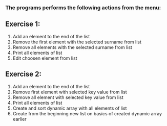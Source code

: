 ### The programs performs the following actions from the menu:

## Exercise 1:
1. Add an element to the end of the list
2. Remove the first element with the selected surname from list
3. Remove all elements with the selected surname from list
4. Print all elements of list
5. Edit choosen element from list

## Exercise 2:
1. Add an element to the end of the list
2. Remove first element with selected key value from list
3. Remove all element with selected key value from list
4. Print all elements of list
5. Create and sort dynamic array with all elements of list 
6. Create from the beginning new list on basics of created dynamic array earlier
